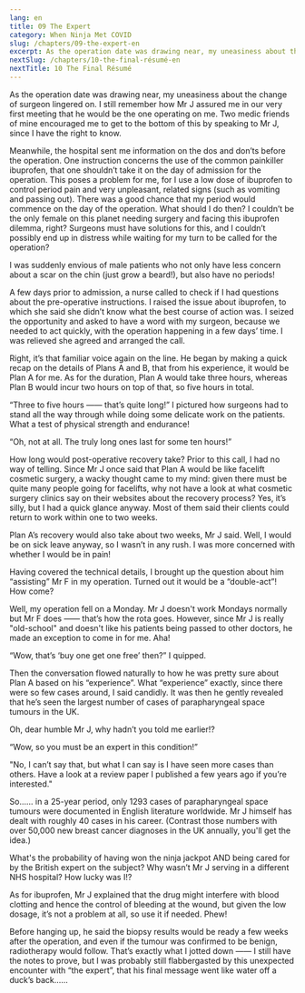 ```yaml
---
lang: en
title: 09 The Expert
category: When Ninja Met COVID
slug: /chapters/09-the-expert-en
excerpt: As the operation date was drawing near, my uneasiness about the change of surgeon lingered on. I still remember how Mr J assured me in our very first meeting that he would be the one operating on me.
nextSlug: /chapters/10-the-final-résumé-en
nextTitle: 10 The Final Résumé
---
```


As the operation date was drawing near, my uneasiness about the change of surgeon lingered on. I still remember how Mr J assured me in our very first meeting that he would be the one operating on me. Two medic friends of mine encouraged me to get to the bottom of this by speaking to Mr J, since I have the right to know.
 
Meanwhile, the hospital sent me information on the dos and don’ts before the operation. One instruction concerns the use of the common painkiller ibuprofen, that one shouldn’t take it on the day of admission for the operation. This poses a problem for me, for I use a low dose of ibuprofen to control period pain and very unpleasant, related signs (such as vomiting and passing out). There was a good chance that my period would commence on the day of the operation. What should I do then? I couldn’t be the only female on this planet needing surgery and facing this ibuprofen dilemma, right? Surgeons must have solutions for this, and I couldn’t possibly end up in distress while waiting for my turn to be called for the operation? 
 
I was suddenly envious of male patients who not only have less concern about a scar on the chin (just grow a beard!), but also have no periods!
 
A few days prior to admission, a nurse called to check if I had questions about the pre-operative instructions. I raised the issue about ibuprofen, to which she said she didn’t know what the best course of action was. I seized the opportunity and asked to have a word with my surgeon, because we needed to act quickly, with the operation happening in a few days’ time. I was relieved she agreed and arranged the call.
 
Right, it’s that familiar voice again on the line. He began by making a quick recap on the details of Plans A and B, that from his experience, it would be Plan A for me. As for the duration, Plan A would take three hours, whereas Plan B would incur two hours on top of that, so five hours in total.
 
“Three to five hours —— that’s quite long!” I pictured how surgeons had to stand all the way through while doing some delicate work on the patients. What a test of physical strength and endurance!
 
“Oh, not at all. The truly long ones last for some ten hours!”
 
How long would post-operative recovery take? Prior to this call, I had no way of telling. Since Mr J once said that Plan A would be like facelift cosmetic surgery, a wacky thought came to my mind: given there must be quite many people going for facelifts, why not have a look at what cosmetic surgery clinics say on their websites about the recovery process? Yes, it’s silly, but I had a quick glance anyway. Most of them said their clients could return to work within one to two weeks.
 
Plan A’s recovery would also take about two weeks, Mr J said. Well, I would be on sick leave anyway, so I wasn’t in any rush. I was more concerned with whether I would be in pain!
 
Having covered the technical details, I brought up the question about him “assisting” Mr F in my operation. Turned out it would be a “double-act”! How come?
 
Well, my operation fell on a Monday. Mr J doesn't work Mondays normally but Mr F does —— that’s how the rota goes. However, since Mr J is really "old-school" and doesn't like his patients being passed to other doctors, he made an exception to come in for me. Aha!
 
“Wow, that’s ‘buy one get one free’ then?” I quipped.
 
Then the conversation flowed naturally to how he was pretty sure about Plan A based on his “experience”. What “experience” exactly, since there were so few cases around, I said candidly.  It was then he gently revealed that he’s seen the largest number of cases of parapharyngeal space tumours in the UK.
 
Oh, dear humble Mr J, why hadn’t you told me earlier!?
 
<q>Wow, so you must be an expert in this condition!
 
"No, I can’t say that, but what I can say is I have seen more cases than others. Have a look at a review paper I published a few years ago if you’re interested."

So...... in a 25-year period, only 1293 cases of parapharyngeal space tumours were documented in English literature worldwide. Mr J himself has dealt with roughly 40 cases in his career. (Contrast those numbers with over 50,000 new breast cancer diagnoses in the UK annually, you'll get the idea.)

What's the probability of having won the ninja jackpot AND being cared for by the British expert on the subject? Why wasn’t Mr J serving in a different NHS hospital? How lucky was I!?

As for ibuprofen, Mr J explained that the drug might interfere with blood clotting and hence the control of bleeding at the wound, but given the low dosage, it’s not a problem at all, so use it if needed. Phew!

Before hanging up, he said the biopsy results would be ready a few weeks after the operation, and even if the tumour was confirmed to be benign, radiotherapy would follow. That’s exactly what I jotted down —— I still have the notes to prove, but I was probably still flabbergasted by this unexpected encounter with “the expert”, that his final message went like water off a duck’s back......